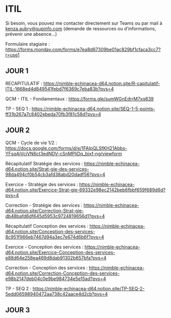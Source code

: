 # ITIL

Si besoin, vous pouvez me contacter directement sur Teams ou par mail à kenza.aubry@supinfo.com (demande de ressources ou d'informations, prévenir une absence...)

Formulaire stagiaire : https://forms.monday.com/forms/e7ea8d67309be01ac829bf1cfaca3cc7?r=use1

## JOUR 1

RECAPITULATIF : https://nimble-echinacea-d64.notion.site/R-capitulatif-ITIL-1668ed4d849541febd7f6369c7eba83b?pvs=4

QCM - ITIL - Fondamentaux : https://forms.gle/sumWGnEdrrM7xq839

TP - SEQ 1 : https://nimble-echinacea-d64.notion.site/SEQ-1-5-points-ff31b267a7c8402ebeda70fb3f81c58d?pvs=4

## JOUR 2

QCM - Cycle de vie 1/2 : https://docs.google.com/forms/d/e/1FAIpQLSfKH21Abbs-YFsqAiVcjVN6ct3edNDV-cSnMPliDq_bjxf-ng/viewform

Récapitulatif Stratégie des services : https://nimble-echinacea-d64.notion.site/Strat-gie-des-services-98da494cf0b54cb3afd38abd20dadf56?pvs=4

Exercice - Stratégie des services : https://nimble-echinacea-d64.notion.site/Exercice-Strat-gie-69332e98ec2142beb6fbbf659f689d6d?pvs=4

Correction - Stratégie des services : https://nimble-echinacea-d64.notion.site/Correction-Strat-gie-db48bafd6df645d5953c9724819656d1?pvs=4

Récapitulatif Conception des services : https://nimble-echinacea-d64.notion.site/Conception-des-services-8c951f966eb7467d94a3ec7e674d6b6f?pvs=4

Exercice - Conception des services : https://nimble-echinacea-d64.notion.site/Exercice-Conception-des-services-e88d64e258ea469d8dab91302b657bfa?pvs=4

Correction - Conception des services : https://nimble-echinacea-d64.notion.site/Correction-Conception-des-services-e98b2147deb04c0e9be984734e5e15ad?pvs=4

TP - SEQ 2 : https://nimble-echinacea-d64.notion.site/TP-SEQ-2-5edd06598940472aa738c42aace4d2cb?pvs=4

## JOUR 3
